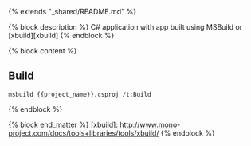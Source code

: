 {% extends "_shared/README.md" %}

{% block description %}
C# application with app built using MSBuild or [xbuild][xbuild]
{% endblock %}

{% block content %}
## Build

```
msbuild {{project_name}}.csproj /t:Build
```
{% endblock %}

{% block end_matter %}
[xbuild]: http://www.mono-project.com/docs/tools+libraries/tools/xbuild/
{% endblock %}